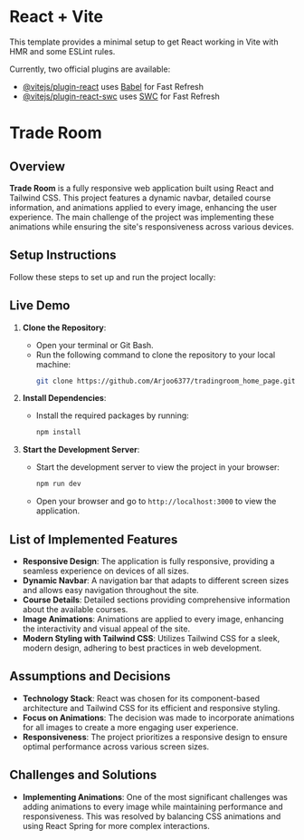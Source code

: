 # React + Vite

This template provides a minimal setup to get React working in Vite with HMR and some ESLint rules.

Currently, two official plugins are available:

- [@vitejs/plugin-react](https://github.com/vitejs/vite-plugin-react/blob/main/packages/plugin-react/README.md) uses [Babel](https://babeljs.io/) for Fast Refresh
- [@vitejs/plugin-react-swc](https://github.com/vitejs/vite-plugin-react-swc) uses [SWC](https://swc.rs/) for Fast Refresh

# Trade Room

## Overview

**Trade Room** is a fully responsive web application built using React and Tailwind CSS. This project features a dynamic navbar, detailed course information, and animations applied to every image, enhancing the user experience. The main challenge of the project was implementing these animations while ensuring the site's responsiveness across various devices.

## Setup Instructions

Follow these steps to set up and run the project locally:

## Live Demo

1. **Clone the Repository**:

   - Open your terminal or Git Bash.
   - Run the following command to clone the repository to your local machine:
     ```bash
     git clone https://github.com/Arjoo6377/tradingroom_home_page.git
     ```

2. **Install Dependencies**:

   - Install the required packages by running:
     ```bash
     npm install
     ```

3. **Start the Development Server**:
   - Start the development server to view the project in your browser:
     ```bash
     npm run dev
     ```
   - Open your browser and go to `http://localhost:3000` to view the application.

## List of Implemented Features

- **Responsive Design**: The application is fully responsive, providing a seamless experience on devices of all sizes.
- **Dynamic Navbar**: A navigation bar that adapts to different screen sizes and allows easy navigation throughout the site.
- **Course Details**: Detailed sections providing comprehensive information about the available courses.
- **Image Animations**: Animations are applied to every image, enhancing the interactivity and visual appeal of the site.
- **Modern Styling with Tailwind CSS**: Utilizes Tailwind CSS for a sleek, modern design, adhering to best practices in web development.

## Assumptions and Decisions

- **Technology Stack**: React was chosen for its component-based architecture and Tailwind CSS for its efficient and responsive styling.
- **Focus on Animations**: The decision was made to incorporate animations for all images to create a more engaging user experience.
- **Responsiveness**: The project prioritizes a responsive design to ensure optimal performance across various screen sizes.

## Challenges and Solutions

- **Implementing Animations**: One of the most significant challenges was adding animations to every image while maintaining performance and responsiveness. This was resolved by balancing CSS animations and using React Spring for more complex interactions.
